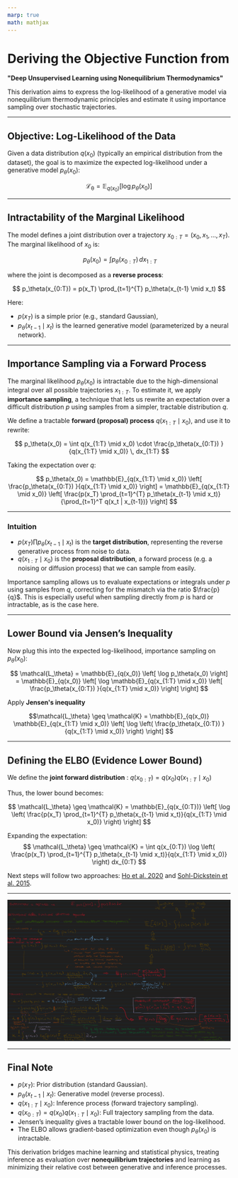 ```yaml
---
marp: true
math: mathjax
---
```

# Deriving the Objective Function from  

**"Deep Unsupervised Learning using Nonequilibrium Thermodynamics"**

This derivation aims to express the log-likelihood of a generative model via nonequilibrium thermodynamic principles and estimate it using importance sampling over stochastic trajectories.

---

## **Objective: Log-Likelihood of the Data**

Given a data distribution $q(x_0)$ (typically an empirical distribution from the dataset), the goal is to maximize the expected log-likelihood under a generative model $p_\theta(x_0)$:

$$
\mathcal{L_\theta} = \mathbb{E}_{q(x_0)} \left[ \log p_\theta(x_0) \right]
$$

---

## **Intractability of the Marginal Likelihood**

The model defines a joint distribution over a trajectory $x_{0:T} = (x_0, x_1, \dots, x_T)$. The marginal likelihood of $x_0$ is:

$$\
p_\theta(x_0) = \int p_\theta(x_{0:T}) \, dx_{1:T}
$$

where the joint is decomposed as a **reverse process**:

$$
p_\theta(x_{0:T}) = p(x_T) \prod_{t=1}^{T} p_\theta(x_{t-1} \mid x_t)
$$

Here:
- $p(x_T)$ is a simple prior (e.g., standard Gaussian),
- $p_\theta(x_{t-1} \mid x_t)$ is the learned generative model (parameterized by a neural network).

---

## **Importance Sampling via a Forward Process**

The marginal likelihood $p_\theta(x_0)$ is intractable due to the high-dimensional integral over all possible trajectories $x_{1:T}$. To estimate it, we apply **importance sampling**, a technique that lets us rewrite an expectation over a difficult distribution $p$ using samples from a simpler, tractable distribution $q$.

We define a tractable **forward (proposal) process** $q(x_{1:T} \mid x_0)$, and use it to rewrite:

$$
p_\theta(x_0) = \int q(x_{1:T} \mid x_0) \cdot \frac{p_\theta(x_{0:T}) }{q(x_{1:T} \mid x_0)} \, dx_{1:T}
$$

Taking the expectation over $q$:

$$
p_\theta(x_0) 
= \mathbb{E}_{q(x_{1:T} \mid x_0)} \left[ \frac{p_\theta(x_{0:T}) }{q(x_{1:T} \mid x_0)} \right] 
= \mathbb{E}_{q(x_{1:T} \mid x_0)} \left[ \frac{p(x_T) \prod_{t=1}^{T} p_\theta(x_{t-1} \mid x_t)}{\prod_{t=1}^T q(x_t | x_{t-1})} \right] 
$$

---

### Intuition

- $p(x_T) \prod p_\theta(x_{t-1} \mid x_t)$ is the **target distribution**, representing the reverse generative process from noise to data.
- $q(x_{1:T} \mid x_0)$ is the **proposal distribution**, a forward process (e.g. a noising or diffusion process) that we can sample from easily.

Importance sampling allows us to evaluate expectations or integrals under $p$ using samples from $q$, correcting for the mismatch via the ratio $\frac{p}{q}$. This is especially useful when sampling directly from $p$ is hard or intractable, as is the case here.

---

## **Lower Bound via Jensen’s Inequality**

Now plug this into the expected log-likelihood, importance sampling on $p_\theta(x_0)$:

$$
\mathcal{L_\theta} = \mathbb{E}_{q(x_0)} \left[ \log p_\theta(x_0) \right]
= \mathbb{E}_{q(x_0)} \left[ \log \mathbb{E}_{q(x_{1:T} \mid x_0)} \left[ \frac{p_\theta(x_{0:T}) }{q(x_{1:T} \mid x_0)} \right] \right]
$$

Apply **Jensen's inequality**

$$\mathcal{L_\theta} \geq \mathcal{K} =  \mathbb{E}_{q(x_0)} \mathbb{E}_{q(x_{1:T} \mid x_0)} \left[ \log \left( \frac{p_\theta(x_{0:T}) }{q(x_{1:T} \mid x_0)} \right) \right]
$$

---

## **Defining the ELBO (Evidence Lower Bound)**

We define the **joint forward distribution** : $q(x_{0:T}) = q(x_0) q(x_{1:T} \mid x_0)$

Thus, the lower bound becomes:

$$
\mathcal{L_\theta} \geq \mathcal{K} = \mathbb{E}_{q(x_{0:T})} \left[ \log \left( \frac{p(x_T) \prod_{t=1}^{T} p_\theta(x_{t-1} \mid x_t)}{q(x_{1:T} \mid x_0)} \right) \right]
$$

Expanding the expectation:
$$
\mathcal{L_\theta} \geq \mathcal{K} = \int q(x_{0:T}) \log \left( \frac{p(x_T) \prod_{t=1}^{T} p_\theta(x_{t-1} \mid x_t)}{q(x_{1:T} \mid x_0)} \right) dx_{0:T}
$$

Next steps will follow two approaches: [Ho et al. 2020](./ElboToKLDinHO.md) and [Sohl-Dickstein et al. 2015](./ElboToKLD.md).


---

![image](./images/Derivation.png)

---

## Final Note

- $p(x_T)$: Prior distribution (standard Gaussian).
- $p_\theta(x_{t-1} \mid x_t)$: Generative model (reverse process).
- $q(x_{1:T} \mid x_0)$: Inference process (forward trajectory sampling).
- $q(x_{0:T}) = q(x_0) q(x_{1:T} \mid x_0)$: Full trajectory sampling from the data.
- Jensen’s inequality gives a tractable lower bound on the log-likelihood.
- The ELBO allows gradient-based optimization even though $p_\theta(x_0)$ is intractable.

This derivation bridges machine learning and statistical physics, treating inference as evaluation over **nonequilibrium trajectories** and learning as minimizing their relative cost between generative and inference processes.

